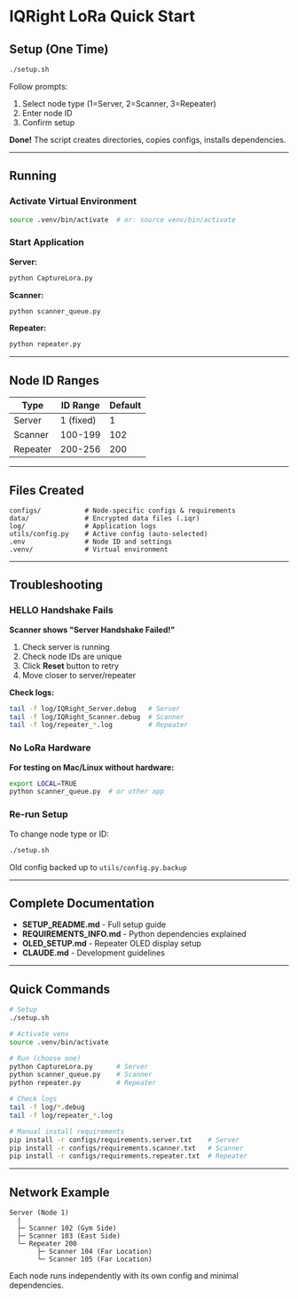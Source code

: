 # IQRight LoRa Quick Start

## Setup (One Time)

```bash
./setup.sh
```

Follow prompts:
1. Select node type (1=Server, 2=Scanner, 3=Repeater)
2. Enter node ID
3. Confirm setup

**Done!** The script creates directories, copies configs, installs dependencies.

---

## Running

### Activate Virtual Environment
```bash
source .venv/bin/activate  # or: source venv/bin/activate
```

### Start Application

**Server:**
```bash
python CaptureLora.py
```

**Scanner:**
```bash
python scanner_queue.py
```

**Repeater:**
```bash
python repeater.py
```

---

## Node ID Ranges

| Type | ID Range | Default |
|------|----------|---------|
| Server | 1 (fixed) | 1 |
| Scanner | 100-199 | 102 |
| Repeater | 200-256 | 200 |

---

## Files Created

```
configs/           # Node-specific configs & requirements
data/              # Encrypted data files (.iqr)
log/               # Application logs
utils/config.py    # Active config (auto-selected)
.env               # Node ID and settings
.venv/             # Virtual environment
```

---

## Troubleshooting

### HELLO Handshake Fails

**Scanner shows "Server Handshake Failed!"**

1. Check server is running
2. Check node IDs are unique
3. Click **Reset** button to retry
4. Move closer to server/repeater

**Check logs:**
```bash
tail -f log/IQRight_Server.debug   # Server
tail -f log/IQRight_Scanner.debug  # Scanner
tail -f log/repeater_*.log         # Repeater
```

### No LoRa Hardware

**For testing on Mac/Linux without hardware:**

```bash
export LOCAL=TRUE
python scanner_queue.py  # or other app
```

### Re-run Setup

To change node type or ID:

```bash
./setup.sh
```

Old config backed up to `utils/config.py.backup`

---

## Complete Documentation

- **SETUP_README.md** - Full setup guide
- **REQUIREMENTS_INFO.md** - Python dependencies explained
- **OLED_SETUP.md** - Repeater OLED display setup
- **CLAUDE.md** - Development guidelines

---

## Quick Commands

```bash
# Setup
./setup.sh

# Activate venv
source .venv/bin/activate

# Run (choose one)
python CaptureLora.py      # Server
python scanner_queue.py    # Scanner
python repeater.py         # Repeater

# Check logs
tail -f log/*.debug
tail -f log/repeater_*.log

# Manual install requirements
pip install -r configs/requirements.server.txt    # Server
pip install -r configs/requirements.scanner.txt   # Scanner
pip install -r configs/requirements.repeater.txt  # Repeater
```

---

## Network Example

```
Server (Node 1)
  |
  ├─ Scanner 102 (Gym Side)
  ├─ Scanner 103 (East Side)
  └─ Repeater 200
       ├─ Scanner 104 (Far Location)
       └─ Scanner 105 (Far Location)
```

Each node runs independently with its own config and minimal dependencies.
